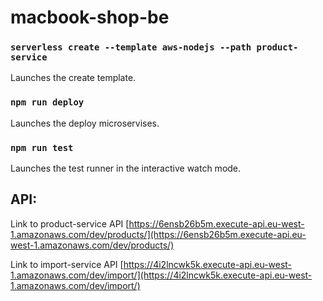 # macbook-shop-be

### `serverless create --template aws-nodejs --path product-service`

Launches the create template.

### `npm run deploy`

Launches the deploy microservises.

### `npm run test`

Launches the test runner in the interactive watch mode.

## API:

Link to product-service API [https://6ensb26b5m.execute-api.eu-west-1.amazonaws.com/dev/products/](https://6ensb26b5m.execute-api.eu-west-1.amazonaws.com/dev/products/)

Link to import-service API [https://4i2lncwk5k.execute-api.eu-west-1.amazonaws.com/dev/import/](https://4i2lncwk5k.execute-api.eu-west-1.amazonaws.com/dev/import/)
